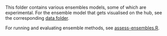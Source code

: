 This folder contains various ensembles models, some of which are experimental. For the ensemble model that gets visualised on the hub, see the corresponding [data folder](../data-processed/). 

For running and evaluating ensemble methods, see [assess-ensembles.R](./ensembles/assess-ensembles.R).
